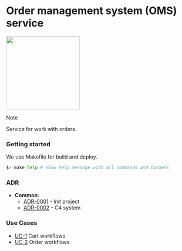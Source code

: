 # Order management system (OMS) service

<img width='200' height='200' src="./docs/public/logo.svg">

> [!NOTE]
> Service for work with orders.

### Getting started

We use Makefile for build and deploy.

```bash
$> make help # show help message with all commands and targets
```

### ADR

- **Common**:
  - [ADR-0001](./docs/ADR/decisions/0001-init.md) - Init project
  - [ADR-0002](./docs/ADR/decisions/0002-c4-system.md) - C4 system

### Use Cases

- [UC-1](internal/usecases/cart/README.md) Cart workflows
- [UC-2](internal/usecases/order/README.md) Order workflows

